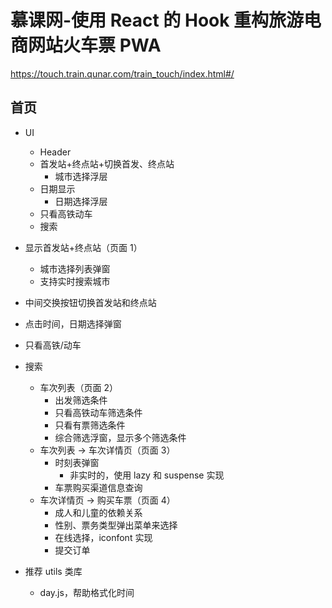# 慕课网-使用 React 的 Hook 重构旅游电商网站火车票 PWA

https://touch.train.qunar.com/train_touch/index.html#/

## 首页

- UI

  - Header
  - 首发站+终点站+切换首发、终点站
    - 城市选择浮层
  - 日期显示
    - 日期选择浮层
  - 只看高铁动车
  - 搜索

- 显示首发站+终点站（页面 1）
  - 城市选择列表弹窗
  - 支持实时搜索城市
- 中间交换按钮切换首发站和终点站
- 点击时间，日期选择弹窗
- 只看高铁/动车
- 搜索
  - 车次列表（页面 2）
    - 出发筛选条件
    - 只看高铁动车筛选条件
    - 只看有票筛选条件
    - 综合筛选浮窗，显示多个筛选条件
  - 车次列表 -> 车次详情页（页面 3）
    - 时刻表弹窗
      - 非实时的，使用 lazy 和 suspense 实现
    - 车票购买渠道信息查询
  - 车次详情页 -> 购买车票（页面 4）
    - 成人和儿童的依赖关系
    - 性别、票务类型弹出菜单来选择
    - 在线选择，iconfont 实现
    - 提交订单
- 推荐 utils 类库
  - day.js，帮助格式化时间
